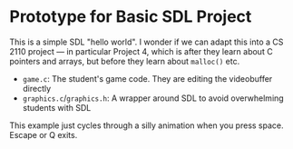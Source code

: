 Prototype for Basic SDL Project
===============================

This is a simple SDL "hello world". I wonder if we can adapt this into a CS
2110 project — in particular Project 4, which is after they learn about C
pointers and arrays, but before they learn about `malloc()` etc.

* `game.c`: The student's game code. They are editing the videobuffer directly
* `graphics.c`/`graphics.h`: A wrapper around SDL to avoid overwhelming
  students with SDL

This example just cycles through a silly animation when you press space. Escape
or Q exits.
